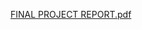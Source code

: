 [FINAL PROJECT REPORT.pdf](https://github.com/CankayaUniversity/ceng-407-408-2020-2021-Integrating-Digital-Queue-Line-Order-Screens-Into-Phone-Application-Express-/files/6615956/FINAL.PROJECT.REPORT.pdf)
